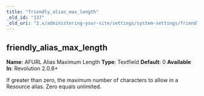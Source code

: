 ```yaml
---
title: "friendly_alias_max_length"
_old_id: "137"
_old_uri: "2.x/administering-your-site/settings/system-settings/friendly_alias_max_length"
---
```


## friendly\_alias\_max\_length

**Name**: AFURL Alias Maximum Length
**Type**: Textfield
**Default**: 0
**Available In**: Revolution 2.0.8+

If greater than zero, the maximum number of characters to allow in a Resource alias. Zero equals unlimited.
